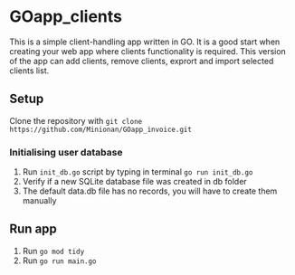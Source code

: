 # GOapp_clients

This is a simple client-handling app written in GO.
It is a good start when creating your web app where clients functionality is required.
This version of the app can add clients, remove clients, exprort and import selected clients list.

## Setup

Clone the repository with `git clone https://github.com/Minionan/GOapp_invoice.git`

### Initialising user database

1. Run `init_db.go` script by typing in terminal `go run init_db.go`
2. Verify if a new SQLite database file was created in db folder
3. The default data.db file has no records, you will have to create them manually

## Run app

1. Run `go mod tidy`
2. Run `go run main.go`
